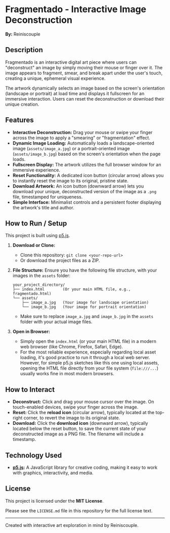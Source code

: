 # Fragmentado - Interactive Image Deconstruction

**By:** Reiniscouple

## Description

Fragmentado is an interactive digital art piece where users can "deconstruct" an image by simply moving their mouse or finger over it. The image appears to fragment, smear, and break apart under the user's touch, creating a unique, ephemeral visual experience. 

The artwork dynamically selects an image based on the screen's orientation (landscape or portrait) at load time and displays it fullscreen for an immersive interaction. Users can reset the deconstruction or download their unique creation.

## Features

* **Interactive Deconstruction:** Drag your mouse or swipe your finger across the image to apply a "smearing" or "fragmentation" effect.
* **Dynamic Image Loading:** Automatically loads a landscape-oriented image (`assets/image_a.jpg`) or a portrait-oriented image (`assets/image_b.jpg`) based on the screen's orientation when the page loads.
* **Fullscreen Display:** The artwork utilizes the full browser window for an immersive experience.
* **Reset Functionality:** A dedicated icon button (circular arrow) allows you to instantly reset the image to its original, pristine state.
* **Download Artwork:** An icon button (downward arrow) lets you download your unique, deconstructed version of the image as a `.png` file, timestamped for uniqueness.
* **Simple Interface:** Minimalist controls and a persistent footer displaying the artwork's title and author.

## How to Run / Setup

This project is built using [p5.js](https://p5js.org/).

1.  **Download or Clone:**
    * Clone this repository: `git clone <your-repo-url>`
    * Or download the project files as a ZIP.

2.  **File Structure:**
    Ensure you have the following file structure, with your images in the `assets` folder:
    ```
    your_project_directory/
    ├── index.html        (Or your main HTML file, e.g., fragmentado.html)
    └── assets/
        ├── image_a.jpg   (Your image for landscape orientation)
        └── image_b.jpg   (Your image for portrait orientation)
    ```
    * Make sure to replace `image_a.jpg` and `image_b.jpg` in the `assets` folder with your actual image files.

3.  **Open in Browser:**
    * Simply open the `index.html` (or your main HTML file) in a modern web browser (like Chrome, Firefox, Safari, Edge).
    * For the most reliable experience, especially regarding local asset loading, it's good practice to run it through a local web server. However, for simple p5.js sketches like this one using local assets, opening the HTML file directly from your file system (`file:///...`) usually works fine in most modern browsers.

## How to Interact

* **Deconstruct:** Click and drag your mouse cursor over the image. On touch-enabled devices, swipe your finger across the image.
* **Reset:** Click the **reload icon** (circular arrow), typically located at the top-right corner, to revert the image to its original state.
* **Download:** Click the **download icon** (downward arrow), typically located below the reset button, to save the current state of your deconstructed image as a PNG file. The filename will include a timestamp.

## Technology Used

* **[p5.js](https://p5js.org/):** A JavaScript library for creative coding, making it easy to work with graphics, interactivity, and media.

## License

This project is licensed under the **MIT License**.

Please see the `LICENSE.md` file in this repository for the full license text.

---

Created with interactive art exploration in mind by Reiniscouple.
